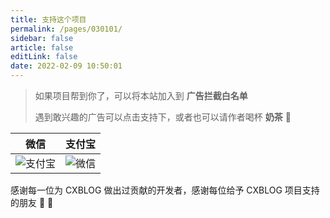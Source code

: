 ```yaml
---
title: 支持这个项目
permalink: /pages/030101/
sidebar: false
article: false
editLink: false
date: 2022-02-09 10:50:01
---
```


> 如果项目帮到你了，可以将本站加入到 **广告拦截白名单**
> 
> 遇到敢兴趣的广告可以点击支持下，或者也可以请作者喝杯 **奶茶** 🧋

|   微信  |   支付宝  |
|--- | --- |
|  ![支付宝](https://cxblog.qiniu.zhaohaoyue.love/alipay.jpg)|![微信](https://cxblog.qiniu.zhaohaoyue.love/wxpay.jpg)  |

感谢每一位为 CXBLOG 做出过贡献的开发者，感谢每位给予 CXBLOG 项目支持的朋友 🎉 🎉
